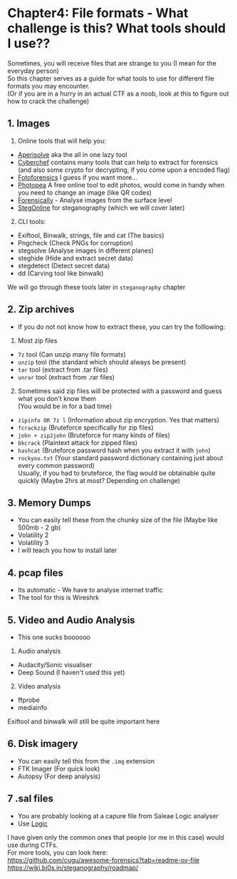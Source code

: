 #  Chapter4: File formats - What challenge is this? What tools should I use?? #
Sometimes, you will receive files that are strange to you (I mean for the everyday person)  
So this chapter serves as a guide for what tools to use for different file formats you may encounter.  
(Or if you are in a hurry in an actual CTF as a noob, look at this to figure out how to crack the challenge)  

## 1. Images ##
1) Online tools that will help you:
- [Aperisolve](https://www.aperisolve.com/) aka the all in one lazy tool
- [Cyberchef](https://gchq.github.io/CyberChef/) contains many tools that can help to extract for forensics (and also some crypto for decrypting, if you come upon a encoded flag)
- [Fotoforensics](https://fotoforensics.com/) I guess if you want more...
- [Photopea](https://www.photopea.com/) A free online tool to edit photos, would come in handy when you need to change an image (like QR codes)
- [Forensically](https://29a.ch/photo-forensics/#forensic-magnifier) - Analyse images from the surface level
- [StegOnline](https://georgeom.net/StegOnline/upload) for steganography (which we will cover later)
2) CLI tools:
- Exiftool, Binwalk, strings, file and cat (The basics)
- Pngcheck (Check PNGs for corruption)
- stegsolve (Analyse images in different planes)
- steghide (Hide and extract secret data)
- stegdetect (Detect secret data)
- dd (Carving tool like binwalk)  

We will go through these tools later in `steganography` chapter 

## 2. Zip archives
- If you do not not know how to extract these, you can try the folllowing:
1) Most zip files
- `7z` tool (Can unzip many file formats)
- `unzip` tool (the standard which should always be present)
- `tar` tool (extract from .tar files)
- `unrar` tool (extract from .rar files)
2) Sometimes said zip files will be protected with a password and guess what you don't know them   
(You would be in for a bad time)
- `zipinfo OR 7z l` (Information about zip encryption. Yes that matters)
- `fcrackzip` (Bruteforce specifically for zip files)
- `john + zip2john` (Bruteforce for many kinds of files)
- `bkcrack` (Plaintext attack for zipped files)
- `hashcat` (Bruteforce password hash when you extract it with `john`)
- `rockyou.txt` (Your standard password dictionary containing just about every common password)   
Usually, if you had to bruteforce, the flag would be obtainable quite quickly (Maybe 2hrs at most? Depending on challenge)

## 3. Memory Dumps 
- You can easily tell these from the chunky size of the file (Maybe like 500mb - 2 gb)
- Volatility 2
- Volatility 3
- I will teach you how to install later

## 4. pcap files 
- Its automatic - We have to analyse internet traffic
- The tool for this is Wireshrk

## 5. Video and Audio Analysis
- This one sucks boooooo
1) Audio analysis
- Audacity/Sonic visualiser
- Deep Sound (I haven't used this yet)
2) Video analysis
- ffprobe
- mediainfo  

Exiftool and binwalk will still be quite important here
## 6. Disk imagery ##
- You can easily tell this from the `.img` extension
- FTK Imager (For quick look)
- Autopsy (For deep analysis)

## 7 .sal files
- You are probably looking at a capure file from Saleae Logic analyser
- Use [Logic](https://www.google.com/search?q=logic%202.4.29&client=firefox-b-d&sclient=gws-wiz-serp)

I have given only the common ones that people (or me in this case) would use during CTFs.  
For more tools, you can look here:   
https://github.com/cugu/awesome-forensics?tab=readme-ov-file    
https://wiki.bi0s.in/steganography/roadmap/  